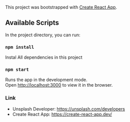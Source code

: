 This project was bootstrapped with [Create React App](https://github.com/facebook/create-react-app).

## Available Scripts

In the project directory, you can run:

### `npm install`

Instal All dependencies in this project

### `npm start `

Runs the app in the development mode.<br />
Open [http://localhost:3000](http://localhost:3000) to view it in the browser.

### Link

- Unsplash Developer: https://unsplash.com/developers
- Create React App: https://create-react-app.dev/
